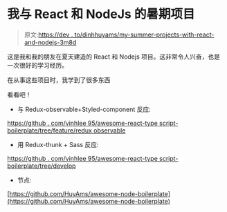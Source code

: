 # 我与 React 和 NodeJs 的暑期项目

> 原文:[https://dev . to/dinhhuyams/my-summer-projects-with-react-and-nodejs-3m8d](https://dev.to/dinhhuyams/my-summer-projects-with-react-and-nodejs-3m8d)

这是我和我的朋友在夏天建造的 React 和 Nodejs 项目。这非常令人兴奋，也是一次很好的学习经历。

在从事这些项目时，我学到了很多东西

看看吧！

*   与 Redux-observable+Styled-component 反应:

[https://github . com/vinhlee 95/awesome-react-type script-boilerplate/tree/feature/redux observable](https://github.com/vinhlee95/awesome-react-typescript-boilerplate/tree/feature/reduxObservable)

*   用 Redux-thunk + Sass 反应:

[https://github . com/vinhlee 95/awesome-react-type script-boilerplate/tree/develop](https://github.com/vinhlee95/awesome-react-typescript-boilerplate/tree/develop)

*   节点:

[https://github.com/HuyAms/awesome-node-boilerplate](https://github.com/HuyAms/awesome-node-boilerplate)